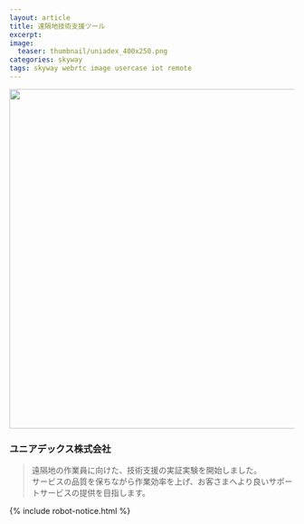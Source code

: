 ```yaml
---
layout: article
title: 遠隔地技術支援ツール
excerpt: 
image:
  teaser: thumbnail/uniadex_400x250.png
categories: skyway
tags: skyway webrtc image usercase iot remote
---
```


<img src="{{ site.url | replace_first: 'http://', '//' | replace_first: 'https://', '//' }}{{ site.baseurl }}/images/pages/uniadex.png" width ="600px">

### ユニアデックス株式会社

> 遠隔地の作業員に向けた、技術支援の実証実験を開始しました。  
サービスの品質を保ちながら作業効率を上げ、お客さまへより良いサポートサービスの提供を目指します。

{% include robot-notice.html %}
